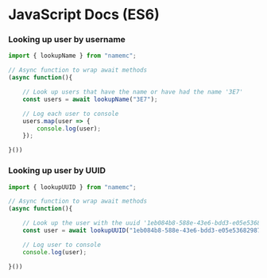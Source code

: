 # JavaScript Docs (ES6)

### Looking up user by username

```javascript
import { lookupName } from "namemc";

// Async function to wrap await methods
(async function(){

	// Look up users that have the name or have had the name '3E7'
	const users = await lookupName("3E7");

	// Log each user to console
	users.map(user => {
		console.log(user);
	});

}())
```

### Looking up user by UUID

```javascript
import { lookupUUID } from "namemc";

// Async function to wrap await methods
(async function(){

	// Look up the user with the uuid '1eb084b8-588e-43e6-bdd3-e05e53682987' which is 'TehPicix'
	const user = await lookupUUID("1eb084b8-588e-43e6-bdd3-e05e53682987");

	// Log user to console
	console.log(user);

}())
```
